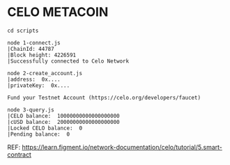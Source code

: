 # CELO METACOIN

```
cd scripts

node 1-connect.js
|ChainId: 44787
|Block height: 4226591
|Successfully connected to Celo Network

node 2-create_account.js
|address:  0x....
|privateKey:  0x....

Fund your Testnet Account (https://celo.org/developers/faucet)

node 3-query.js
|CELO balance:  10000000000000000000
|cUSD balance:  20000000000000000000
|Locked CELO balance:  0
|Pending balance:  0

```

REF: https://learn.figment.io/network-documentation/celo/tutorial/5.smart-contract

